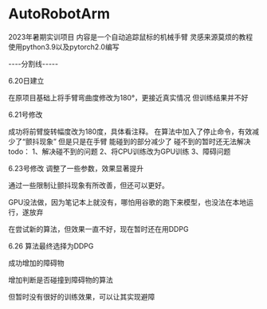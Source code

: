 # AutoRobotArm
2023年暑期实训项目
内容是一个自动追踪鼠标的机械手臂
灵感来源莫烦的教程
使用python3.9以及pytorch2.0编写

----分割线-----

6.20日建立

在原项目基础上将手臂弯曲度修改为180°，更接近真实情况
但训练结果并不好

6.21号修改

成功将前臂旋转幅度改为180度，具体看注释。
在算法中加入了停止命令，有效减少了“颤抖现象”
但是只是在手臂 能碰到的部分减少了
碰不到的暂时还无法解决
todo：
1、解决碰不到的问题
2、将CPU训练改为GPU训练
3、障碍问题

6.23号修改
调整了一些参数，效果显著提升

通过一些限制让颤抖现象有所改善，但还可以更好。


GPU没法做，因为笔记本上就没有，哪怕用谷歌的跑下来模型，也没法在本地运行，遂放弃


在尝试新的算法，但效果一直不好，现在暂时还在用DDPG

6.26
算法最终选择为DDPG

成功增加的障碍物

增加判断是否碰撞到障碍物的算法

但暂时没有很好的训练效果，可以让其实现避障






